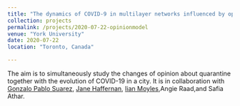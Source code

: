 ```yaml
---
title: "The dynamics of COVID-9 in multilayer networks influenced by opinion exchanges on quarantine."
collection: projects
permalink: /projects/2020-07-22-opinionmodel
venue: "York University"
date: 2020-07-22
location: "Toronto, Canada"

---
```


The aim is to simultaneously study the changes of opinion about quarantine together with the evolution of  COVID-19 in a city. It is in collaboration with [Gonzalo Pablo Suarez](https://suarezgonzalo.wixsite.com/personal), [Jane Haffernan](http://immune.math.yorku.ca/jmheffer/), [Iian Moyles](https://www.yorku.ca/imoyles/index.html),Angie Raad,and Safia Athar.
